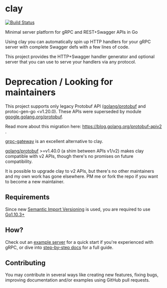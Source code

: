 # clay
[![Build Status](https://travis-ci.org/utrack/clay.svg?branch=master)](https://travis-ci.org/utrack/clay)

Minimal server platform for gRPC and REST+Swagger APIs in Go

Using clay you can automatically spin up HTTP handlers for your gRPC server with
complete Swagger defs with a few lines of code.

This project provides the HTTP+Swagger handler generator and optional server that you
can use to serve your handlers via any protocol.

# Deprecation / Looking for maintainers
This project supports only legacy Protobuf API ([golang/protobuf](https://github.com/golang/protobuf) and protoc-gen-go <v1.20.0).
These APIs were superseded by module [google.golang.org/protobuf](https://pkg.go.dev/mod/google.golang.org/protobuf).

Read more about this migration here: https://blog.golang.org/protobuf-apiv2 .

[grpc-gateway](https://github.com/grpc-ecosystem/grpc-gateway) is an excellent alternative to clay.

[golang/protobuf](https://github.com/golang/protobuf) >=v1.40.0 (a shim between APIs v1/v2) makes clay compatible with v2 APIs, though there's no promises on future compatibility.

It is possible to upgrade clay to v2 APIs, but there's no other maintainers and my own work has gone elsewhere. PM me or fork the repo if you want to become a new maintainer.

## Requirements

Since new [Semantic Import Versioning](https://research.swtch.com/vgo-import) is used, you are required to
use [Go1.10.3+](https://golang.org/doc/devel/release.html#go1.10)

## How?
Check out an [example server](https://github.com/utrack/clay/wiki/Build-and-run-an-example-SummatorService-using-clay-Server)
for a quick start if you're experienced with gRPC, or dive into [step-by-step docs](https://github.com/utrack/clay/wiki/Describe-and-create-your-own-API)
for a full guide.

## Contributing
You may contribute in several ways like creating new features, fixing bugs, 
improving documentation and/or examples using GitHub pull requests.
